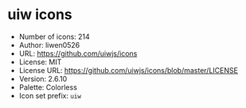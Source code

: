 # uiw icons

- Number of icons: 214
- Author: liwen0526
- URL: https://github.com/uiwjs/icons
- License: MIT
- License URL: https://github.com/uiwjs/icons/blob/master/LICENSE
- Version: 2.6.10
- Palette: Colorless
- Icon set prefix: `uiw`
